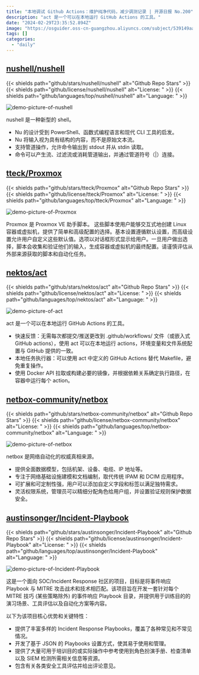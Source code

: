 ```yaml
---
title: "本地调试 Github Actions：维护纯净代码，减少调测记录 | 开源日报 No.200"
description: "act 是一个可以在本地运行 GitHub Actions 的工具。"
date: "2024-02-29T23:35:52.894Z"
image: "https://osguider.oss-cn-guangzhou.aliyuncs.com/subject/539149aa2819bf7988894c47573846ba.png"
tags: []
categories:
  - "daily"
---
```


## [nushell/nushell](https://github.com/nushell/nushell)

{{< shields path="github/stars/nushell/nushell" alt="Github Repo Stars" >}} {{< shields path="github/license/nushell/nushell" alt="License: " >}} {{< shields path="github/languages/top/nushell/nushell" alt="Language: " >}}

![demo-picture-of-nushell](https://static.osguider.com/subject/github/nushell/nushell/667610c850eb73f4db23da67d81f7ac7.gif)

nushell 是一种新型的 shell。

- Nu 的设计受到 PowerShell、函数式编程语言和现代 CLI 工具的启发。
- Nu 将输入视为具有结构的内容，而不是原始文本流。
- 支持管道操作，允许命令输出到 stdout 并从 stdin 读取。
- 命令可以产生流、过滤流或消耗管道输出，并通过管道符号（|）连接。
  
## [tteck/Proxmox](https://github.com/tteck/Proxmox)

{{< shields path="github/stars/tteck/Proxmox" alt="Github Repo Stars" >}} {{< shields path="github/license/tteck/Proxmox" alt="License: " >}} {{< shields path="github/languages/top/tteck/Proxmox" alt="Language: " >}}

![demo-picture-of-Proxmox](https://static.osguider.com/subject/github/tteck/Proxmox/2df565874597b688a691b6ce35d6cf35.png)

Proxmox 是 Proxmox VE 助手脚本。
这些脚本使用户能够交互式地创建 Linux 容器或虚拟机，提供了简单和高级配置的选择。基本设置遵循默认设置，而高级设置允许用户自定义这些默认值。选项以对话框形式显示给用户。一旦用户做出选择，脚本会收集和验证他们的输入，生成容器或虚拟机的最终配置。请谨慎评估从外部来源获取的脚本和自动化任务。
  
## [nektos/act](https://github.com/nektos/act)

{{< shields path="github/stars/nektos/act" alt="Github Repo Stars" >}} {{< shields path="github/license/nektos/act" alt="License: " >}} {{< shields path="github/languages/top/nektos/act" alt="Language: " >}}

![demo-picture-of-act](https://static.osguider.com/subject/github/nektos/act/a050ed218ac617670aa092b5e515f6f4.gif)

act 是一个可以在本地运行 GitHub Actions 的工具。

- 快速反馈：无需每次都提交/推送更改到 .github/workflows/ 文件（或嵌入式 GitHub actions），使用 act 可以在本地运行 actions，环境变量和文件系统配置与 GitHub 提供的一致。
- 本地任务执行器：可以使用 act 中定义的 GitHub Actions 替代 Makefile，避免重复操作。
- 使用 Docker API 拉取或构建必要的镜像，并根据依赖关系确定执行路径，在容器中运行每个 action。
  
## [netbox-community/netbox](https://github.com/netbox-community/netbox)

{{< shields path="github/stars/netbox-community/netbox" alt="Github Repo Stars" >}} {{< shields path="github/license/netbox-community/netbox" alt="License: " >}} {{< shields path="github/languages/top/netbox-community/netbox" alt="Language: " >}}

![demo-picture-of-netbox](https://static.osguider.com/subject/github/netbox-community/netbox/bc93216815239fec20860376e5f63e79.png)

netbox 是网络自动化的权威真相来源。

- 提供全面数据模型，包括机架、设备、电缆、IP 地址等。
- 专注于网络基础设施建模和文档编制，取代传统 IPAM 和 DCIM 应用程序。
- 可扩展和可定制性强，用户可以添加自定义字段和标签以满足独特需求。
- 灵活权限系统，管理员可以精细分配角色给用户组，并设置验证规则保护数据安全。
  
## [austinsonger/Incident-Playbook](https://github.com/austinsonger/Incident-Playbook)

{{< shields path="github/stars/austinsonger/Incident-Playbook" alt="Github Repo Stars" >}} {{< shields path="github/license/austinsonger/Incident-Playbook" alt="License: " >}} {{< shields path="github/languages/top/austinsonger/Incident-Playbook" alt="Language: " >}}

![demo-picture-of-Incident-Playbook](https://picgo-daily.oss-cn-guangzhou.aliyuncs.com/picgo-daily/2023/1e7bb4e68b23aa8fe1ab781d6698e16a.png)

这是一个面向 SOC/Incident Response 社区的项目，目标是将事件响应 Playbook 与 MITRE 攻击战术和技术相匹配。该项目旨在开发一套针对每个 MITRE 技巧 (某些策略除外) 的事件响应 Playbook 目录，并提供用于训练目的的演习场景、工具评估以及自动化方案等内容。

以下为该项目核心优势和关键特性：

- 提供了丰富多样的 Incident Response Playbooks，覆盖了各种常见和不常见情况。
- 开发了基于 JSON 的 Playbooks 设置方式，使其易于使用和管理。
- 提供了大量可用于培训目的或实际操作中参考使用到角色扮演手册、检查清单以及 SIEM 检测所需相关信息等资源。
- 包含有关各类安全工具评估并给出评论意见。
  
